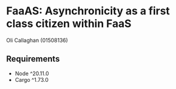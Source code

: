 # FaaAS: Asynchronicity as a first class citizen within FaaS

Oli Callaghan (01508136)

## Requirements

- Node ^20.11.0
- Cargo ^1.73.0
